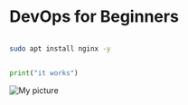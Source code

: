 # DevOps for Beginners


```bash

sudo apt install nginx -y

```



```python

print("it works")

```


![My picture](https://encrypted-tbn0.gstatic.com/images?q=tbn:ANd9GcTmC_SwR2aWcW9r0Az3AUUG85dzGlVbSNDBFA&s)
